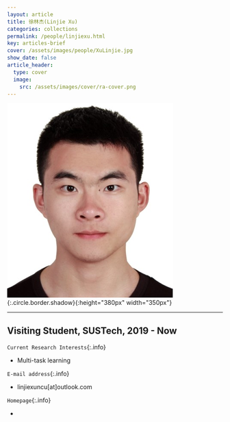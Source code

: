 ```yaml
---
layout: article
title: 徐林杰(Linjie Xu)
categories: collections
permalink: /people/linjiexu.html
key: articles-brief
cover: /assets/images/people/XuLinjie.jpg
show_date: false
article_header:
  type: cover
  image:
    src: /assets/images/cover/ra-cover.png
---
```


![Image](/assets/images/people/XuLinjie.jpg){:.circle.border.shadow}{:height="380px" width="350px"}


<div class="article__content" markdown="1">

---

## Visiting Student, SUSTech, 2019 - Now

<!--more-->

`Current Research Interests`{:.info}

- Multi-task learning 

`E-mail address`{:.info}

- linjiexuncu[at]outlook.com

`Homepage`{:.info}

<div class="author-links">
  <ul class="menu menu--nowrap menu--inline">
	  <li title="homepage">
	  <a class="button button--circle mail-button" itemprop="sameAs" href="https://median-lab.github.io/" target="_blank">
	    <i class="fa fa-home"></i>
	  </a>
  	  </li>
  </ul>
</div>
</div>